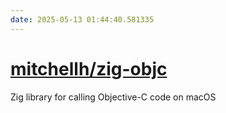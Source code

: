 ```yaml
---
date: 2025-05-13 01:44:40.581335
---
```


# [mitchellh/zig-objc](https://github.com/mitchellh/zig-objc)

Zig library for calling Objective-C code on macOS